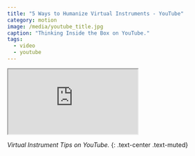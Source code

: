 ```yaml
---
title: "5 Ways to Humanize Virtual Instruments - YouTube"
category: motion
image: /media/youtube_title.jpg
caption: "Thinking Inside the Box on YouTube."
tags:
  - video
  - youtube
---
```


<div class="embed-responsive embed-responsive-16by9">
	<iframe class="embed-responsive-item" src="https://www.youtube.com/embed/J2HFWN1vKmU"></iframe>
</div>

_Virtual Instrument Tips on YouTube._
{: .text-center .text-muted}
